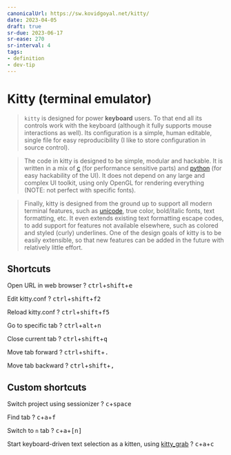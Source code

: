 ```yaml
---
canonicalUrl: https://sw.kovidgoyal.net/kitty/
date: 2023-04-05
draft: true
sr-due: 2023-06-17
sr-ease: 270
sr-interval: 4
tags:
- definition
- dev-tip
---
```


# Kitty (terminal emulator)

> `kitty` is designed for power **keyboard** users. To that end all its controls
> work with the keyboard (although it fully supports mouse interactions as
> well). Its configuration is a simple, human editable, single file for easy
> reproducibility (I like to store configuration in source control).

> The code in kitty is designed to be simple, modular and hackable. It is
> written in a mix of [c](./c%20%28programming%20language%29.md) (for
> performance sensitive parts) and [python](./python.md) (for easy hackability
> of the UI). It does not depend on any large and complex UI toolkit, using only
> OpenGL for rendering everything (NOTE: not perfect with specific fonts).

> Finally, kitty is designed from the ground up to support all modern terminal
> features, such as [unicode](./unicode.md), true color, bold/italic fonts,
> text formatting, etc. It even extends existing text formatting escape codes,
> to add support for features not available elsewhere, such as colored and
> styled (curly) underlines. One of the design goals of kitty is to be easily
> extensible, so that new features can be added in the future with relatively
> little effort.

## Shortcuts

Open URL in web browser
?
<kbd>ctrl</kbd>+<kbd>shift</kbd>+<kbd>e</kbd>
<!--SR:!2023-06-10,6,212-->

Edit kitty.conf
?
<kbd>ctrl</kbd>+<kbd>shift</kbd>+<kbd>f2</kbd>
<!--SR:!2023-12-10,189,290-->

Reload kitty.conf
?
<kbd>ctrl</kbd>+<kbd>shift</kbd>+<kbd>f5</kbd>
<!--SR:!2023-06-12,8,252-->

Go to specific tab
?
<kbd>ctrl</kbd>+<kbd>alt</kbd>+<kbd>n</kbd>
<!--SR:!2023-08-16,73,272-->

Close current tab
?
<kbd>ctrl</kbd>+<kbd>shift</kbd>+<kbd>q</kbd>
<!--SR:!2023-06-09,5,192-->

Move tab forward
?
<kbd>ctrl</kbd>+<kbd>shift</kbd>+<kbd>.</kbd>
<!--SR:!2023-06-09,5,212-->

Move tab backward
?
<kbd>ctrl</kbd>+<kbd>shift</kbd>+<kbd>,</kbd>
<!--SR:!2023-08-02,59,232-->

## Custom shortcuts

Switch project using sessionizer
?
<kbd>c</kbd>+<kbd>space</kbd>
<!--SR:!2023-12-11,190,292-->

Find tab
?
<kbd>c</kbd>+<kbd>a</kbd>+<kbd>f</kbd>
<!--SR:!2023-06-09,5,192-->

Switch to `n` tab
?
<kbd>c</kbd>+<kbd>a</kbd>+<kbd>[n]</kbd>
<!--SR:!2023-06-14,10,252-->

Start keyboard-driven text selection as a kitten, using [kitty_grab](https://github.com/yurikhan/kitty_grab)
?
<kbd>c</kbd>+<kbd>a</kbd>+<kbd>c</kbd>
<!--SR:!2023-06-10,6,212-->